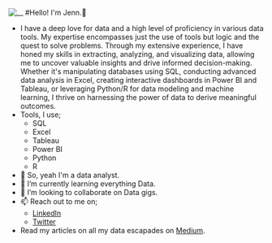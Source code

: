 ![__](https://github.com/Jennie4Data/Jennie4Data/assets/113417789/0d3e6157-3b29-4267-9d28-23a908dff49b)
#Hello! I'm Jenn.👋
- I have a deep love for data and a high level of proficiency in various data tools. My expertise encompasses just the use of tools but logic and the quest to solve problems. Through my extensive experience, I have honed my skills in extracting, analyzing, and visualizing data, allowing me to uncover valuable insights and drive informed decision-making. Whether it's manipulating databases using SQL, conducting advanced data analysis in Excel, creating interactive dashboards in Power BI and Tableau, or leveraging Python/R for data modeling and machine learning, I thrive on harnessing the power of data to derive meaningful outcomes.
- Tools, I use;
  - SQL
  - Excel
  - Tableau
  - Power BI
  - Python
  - R
- 👀   So, yeah I'm a data analyst.
- 🌱 I’m currently learning everything Data.
- 💞️ I’m looking to collaborate on Data gigs.
- 📫 Reach out to me on;
  - [LinkedIn](https://www.linkedin.com/in/jennifer-okeke-20a677187/)
  - [Twitter](https://twitter.com/jenni__eee)
- Read my articles on all my data escapades on [Medium](https://medium.com/@okekejennifer03).

<!---
Jennie4Data/Jennie4Data is a ✨ special ✨ repository because its `README.md` (this file) appears on your GitHub profile.
You can click the Preview link to take a look at your changes.
--->
